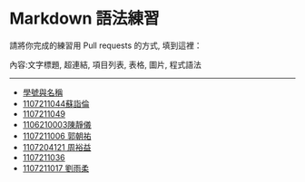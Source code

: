 # Markdown 語法練習

請將你完成的練習用 Pull requests 的方式, 填到這裡：

內容:文字標題, 超連結, 項目列表, 表格, 圖片, 程式語法

---

* [學號與名稱](https://github.com/devinliang/gitest/)
* [1107211044蘇詣倫](https://github.com/skysea0908/markdown)
* [1107211049](https://github.com/cssf998811/gittest)
* [1106210003陳靜儀](https://github.com/chenjingyi19990805/gitest/blob/newnav/README.md)
* [1107211006 郭朝祐](https://hackmd.io/tLa1HOorQ6yTf1sVkq6_qw?both)
* [1107204121 周裕益](https://github.com/uma19991103/Asthmae)
* [1107211036](https://github.com/magiciansuisme/gitest/blob/master/README.md)
* [1107211017 劉雨柔](https://github.com/poiuytrewq177/test/tree/master)

